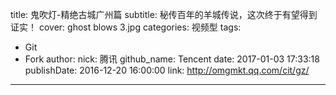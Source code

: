 title: 鬼吹灯-精绝古城广州篇
subtitle: 秘传百年的羊城传说，这次终于有望得到证实！
cover: ghost blows 3.jpg
categories: 视频型
tags:
  - Git
  - Fork
author:
  nick: 腾讯
  github_name: Tencent
date: 2017-01-03 17:33:18
publishDate: 2016-12-20 16:00:00
link: http://omgmkt.qq.com/cit/gz/
---

<!-- more -->
